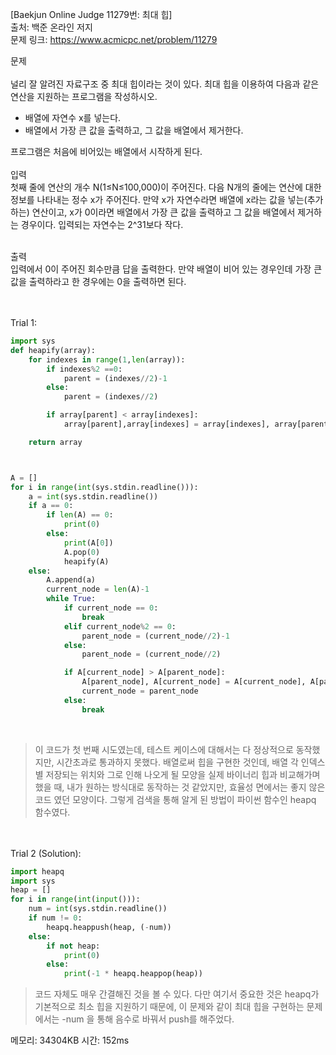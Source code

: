 [Baekjun Online Judge 11279번: 최대 힙] </br>
출처: 백준 온라인 저지</br>
문제 링크: <https://www.acmicpc.net/problem/11279> </br>



문제 </br>
</br>널리 잘 알려진 자료구조 중 최대 힙이라는 것이 있다. 최대 힙을 이용하여 다음과 같은 연산을 지원하는 프로그램을 작성하시오.

- 배열에 자연수 x를 넣는다.
- 배열에서 가장 큰 값을 출력하고, 그 값을 배열에서 제거한다.

프로그램은 처음에 비어있는 배열에서 시작하게 된다. </br>
</br>
입력</br>
첫째 줄에 연산의 개수 N(1≤N≤100,000)이 주어진다. 다음 N개의 줄에는 연산에 대한 정보를 나타내는 정수 x가 주어진다. 만약 x가 자연수라면 배열에 x라는 값을 넣는(추가하는) 연산이고, x가 0이라면 배열에서 가장 큰 값을 출력하고 그 값을 배열에서 제거하는 경우이다. 입력되는 자연수는 2^31보다 작다. </br>

</br>출력</br>
입력에서 0이 주어진 회수만큼 답을 출력한다. 만약 배열이 비어 있는 경우인데 가장 큰 값을 출력하라고 한 경우에는 0을 출력하면 된다.</br>

</br>
</br>
Trial 1:</br>

```python
import sys
def heapify(array):
    for indexes in range(1,len(array)):
        if indexes%2 ==0:
            parent = (indexes//2)-1
        else:
            parent = (indexes//2)

        if array[parent] < array[indexes]:
            array[parent],array[indexes] = array[indexes], array[parent]

    return array



A = []
for i in range(int(sys.stdin.readline())):
    a = int(sys.stdin.readline())
    if a == 0:
        if len(A) == 0:
            print(0)
        else:
            print(A[0])
            A.pop(0)
            heapify(A)
    else:
        A.append(a)
        current_node = len(A)-1
        while True:
            if current_node == 0:
                break
            elif current_node%2 == 0:
                parent_node = (current_node//2)-1
            else:
                parent_node = (current_node//2)

            if A[current_node] > A[parent_node]:
                A[parent_node], A[current_node] = A[current_node], A[parent_node]
                current_node = parent_node
            else:
                break

```
</br> 

> 이 코드가 첫 번째 시도였는데, 테스트 케이스에 대해서는 다 정상적으로 동작했지만, 시간초과로 통과하지 못했다. 배열로써 힙을 구현한 것인데, 배열 각 인덱스 별
  저장되는 위치와 그로 인해 나오게 될 모양을 실제 바이너리 힙과 비교해가며 했을 때, 내가 원하는 방식대로 동작하는 것 같았지만, 효율성 면에서는 좋지 않은 코드
  였던 모양이다. 그렇게 검색을 통해 알게 된 방법이 파이썬 함수인 heapq 함수였다. 

</br>
</br>
Trial 2 (Solution):</br>

```python
import heapq
import sys
heap = []
for i in range(int(input())):
    num = int(sys.stdin.readline())
    if num != 0:
        heapq.heappush(heap, (-num))
    else:
        if not heap:
            print(0)
        else:
            print(-1 * heapq.heappop(heap))
```

> 코드 자체도 매우 간결해진 것을 볼 수 있다. 다만 여기서 중요한 것은 heapq가 기본적으로 최소 힙을 지원하기 때문에, 이 문제와 같이 최대 힙을 구현하는 문제에서는
  -num 을 통해 음수로 바꿔서 push를 해주었다. 

메모리: 34304KB
시간: 152ms
